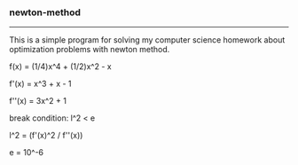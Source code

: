 ### newton-method
-----------------

This is a simple program for solving my computer science homework about optimization problems with newton method.

f(x)   = (1/4)x^4 + (1/2)x^2 - x

f'(x)  = x^3 + x - 1

f''(x) = 3x^2 + 1

break condition: l^2 < e

l^2   = (f'(x)^2 / f''(x))

e = 10^-6
